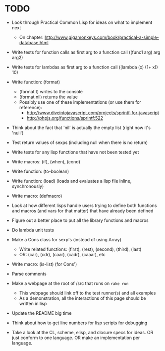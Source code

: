 # TODO

* Look through Practical Common Lisp for ideas on what to implement next
	* On chapter: http://www.gigamonkeys.com/book/practical-a-simple-database.html

* Write tests for function calls as first arg to a function call ((func1 arg) arg arg2)
* Write tests for lambdas as first arg to a function call ((lambda (x) (1+ x)) 10)
* Write function: (format)
	* (format t) writes to the console
	* (format nil) returns the value
	* Possibly use one of these implementations (or use them for reference):
		* http://www.diveintojavascript.com/projects/sprintf-for-javascript
		* http://phpjs.org/functions/sprintf:522
* Think about the fact that 'nil' is actually the empty list (right now it's 'null')
* Test return values of sexps (including null when there is no return)
* Write tests for any lisp functions that have not been tested yet
* Write macros: (if), (when), (cond)
* Write function: (to-boolean)
* Write function: (load) (loads and evaluates a lisp file inline, synchronously)
* Write macro: (defmacro)
* Look at how different lisps handle users trying to define both functions and macros (and vars for that matter) that have already been defined
* Figure out a better place to put all the library functions and macros
* Do lambda unit tests
* Make a Cons class for sexp's (instead of using Array)
	* Write related functions: (first), (rest), (second), (third), (last)
	* OR: (car), (cdr), (caar), (cadr), (caaar), etc
* Write macro: (is-list) (for Cons')
* Parse comments
* Make a webpage at the root of /src that runs on `rake run`
	* This webpage should link off to the test runner(s) and all examples
	* As a demonstration, all the interactions of this page should be written in lisp
* Update the README big time
* Think about how to get line numbers for lisp scripts for debugging
* Take a look at the CL, scheme, elisp, and closure specs for ideas. OR just conform to one language. OR make an implementation per language.

